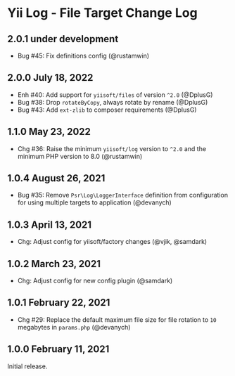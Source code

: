 # Yii Log - File Target Change Log

## 2.0.1 under development

- Bug #45: Fix definitions config (@rustamwin)

## 2.0.0 July 18, 2022

- Enh #40: Add support for `yiisoft/files` of version `^2.0` (@DplusG)
- Bug #38: Drop `rotateByCopy`, always rotate by rename (@DplusG)
- Bug #43: Add `ext-zlib` to composer requirements (@DplusG)

## 1.1.0 May 23, 2022

- Chg #36: Raise the minimum `yiisoft/log` version to `^2.0` and the minimum PHP version to 8.0 (@rustamwin)

## 1.0.4 August 26, 2021

- Bug #35: Remove `Psr\Log\LoggerInterface` definition from configuration for using multiple targets to application (@devanych)

## 1.0.3 April 13, 2021

- Chg: Adjust config for yiisoft/factory changes (@vjik, @samdark)

## 1.0.2 March 23, 2021

- Chg: Adjust config for new config plugin (@samdark)

## 1.0.1 February 22, 2021

- Chg #29: Replace the default maximum file size for file rotation to `10` megabytes in `params.php` (@devanych)

## 1.0.0 February 11, 2021

Initial release.
